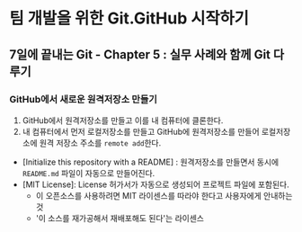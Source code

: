 # 팀 개발을 위한 Git.GitHub 시작하기 

## 7일에 끝내는 Git - Chapter 5 : 실무 사례와 함께 Git 다루기

### GitHub에서 새로운 원격저장소 만들기 
1. GitHub에서 원격저장소를 만들고 이를 내 컴퓨터에 클론한다.
2. 내 컴퓨터에서 먼저 로컬저장소를 만들고 GitHub에 원격저장소를 만들어 로컬저장소에 원격 저장소 주소를 `remote add`한다. 

- [Initialize this repository with a README] : 원격저장소를 만들면서 동시에 `README.md` 파일이 자동으로 만들어진다.
- [MIT License]: License  허가서가 자동으로 생성되어 프로젝트 파일에 포함된다. 
    - 이 오픈소스를 사용하려면 MIT 라이센스를 따라야 한다고 사용자에게 안내하는 것 
    - '이 소스를 재가공해서 재배포해도 된다'는 라이센스 
